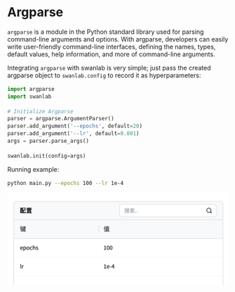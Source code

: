 # Argparse

`argparse` is a module in the Python standard library used for parsing command-line arguments and options. With argparse, developers can easily write user-friendly command-line interfaces, defining the names, types, default values, help information, and more of command-line arguments.

Integrating `argparse` with swanlab is very simple; just pass the created argparse object to `swanlab.config` to record it as hyperparameters:

```python
import argparse
import swanlab

# Initialize Argparse
parser = argparse.ArgumentParser()
parser.add_argument('--epochs', default=20)
parser.add_argument('--lr', default=0.001)
args = parser.parse_args()

swanlab.init(config=args)
```

Running example:
```bash
python main.py --epochs 100 --lr 1e-4
```

![alt text](/assets/ig-argparse.png)